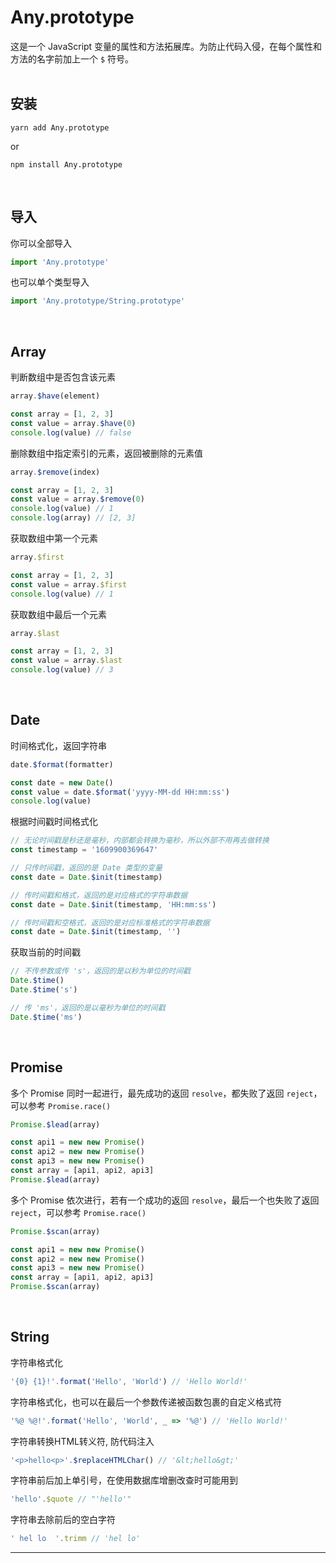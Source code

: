 # Any.prototype

这是一个 JavaScript 变量的属性和方法拓展库。为防止代码入侵，在每个属性和方法的名字前加上一个 `$` 符号。
<br/>
<br/>

## 安装

```shell
yarn add Any.prototype
```
or
```shell
npm install Any.prototype
```
<br/>

## 导入

你可以全部导入
```js
import 'Any.prototype'
```

也可以单个类型导入
```js
import 'Any.prototype/String.prototype'
```
<br/>

## Array

判断数组中是否包含该元素
```js
array.$have(element)
```
```js
const array = [1, 2, 3]
const value = array.$have(0)
console.log(value) // false
```

删除数组中指定索引的元素，返回被删除的元素值
```js
array.$remove(index)
```
```js
const array = [1, 2, 3]
const value = array.$remove(0)
console.log(value) // 1
console.log(array) // [2, 3]
```

获取数组中第一个元素
```js
array.$first
```
```js
const array = [1, 2, 3]
const value = array.$first
console.log(value) // 1
```

获取数组中最后一个元素
```js
array.$last
```
```js
const array = [1, 2, 3]
const value = array.$last
console.log(value) // 3
```
<br/>

## Date

时间格式化，返回字符串
```js
date.$format(formatter)
```
```js
const date = new Date()
const value = date.$format('yyyy-MM-dd HH:mm:ss')
console.log(value)
```

根据时间戳时间格式化
```js
// 无论时间戳是秒还是毫秒，内部都会转换为毫秒，所以外部不用再去做转换
const timestamp = '1609900369647'

// 只传时间戳，返回的是 Date 类型的变量
const date = Date.$init(timestamp)

// 传时间戳和格式，返回的是对应格式的字符串数据
const date = Date.$init(timestamp, 'HH:mm:ss')

// 传时间戳和空格式，返回的是对应标准格式的字符串数据
const date = Date.$init(timestamp, '')
```

获取当前的时间戳
```js
// 不传参数或传 's'，返回的是以秒为单位的时间戳
Date.$time()
Date.$time('s')

// 传 'ms'，返回的是以毫秒为单位的时间戳
Date.$time('ms')
```
<br/>

## Promise

多个 Promise 同时一起进行，最先成功的返回 `resolve`，都失败了返回 `reject`，可以参考 `Promise.race()`
```js
Promise.$lead(array)
```
```js
const api1 = new new Promise()
const api2 = new new Promise()
const api3 = new new Promise()
const array = [api1, api2, api3]
Promise.$lead(array)
```

多个 Promise 依次进行，若有一个成功的返回 `resolve`，最后一个也失败了返回 `reject`，可以参考 `Promise.race()`
```js
Promise.$scan(array)
```
```js
const api1 = new new Promise()
const api2 = new new Promise()
const api3 = new new Promise()
const array = [api1, api2, api3]
Promise.$scan(array)
```
<br/>

## String

字符串格式化
```js
'{0} {1}!'.format('Hello', 'World') // 'Hello World!'
```

字符串格式化，也可以在最后一个参数传递被函数包裹的自定义格式符
```js
'%@ %@!'.format('Hello', 'World', _ => '%@') // 'Hello World!'
```

字符串转换HTML转义符, 防代码注入
```js
'<p>hello<p>'.$replaceHTMLChar() // '&lt;hello&gt;'
```

字符串前后加上单引号，在使用数据库增删改查时可能用到
```js
'hello'.$quote // "'hello'"
```

字符串去除前后的空白字符
```js
' hel lo  '.trimm // 'hel lo'
```
---
